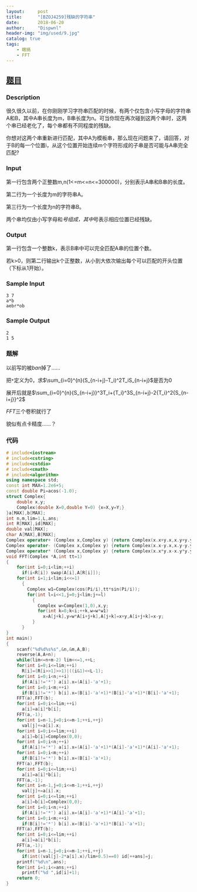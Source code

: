 ```yaml
---
layout:     post
title:      "[BZOJ4259]残缺的字符串"
date:       2018-06-20
author:     "Dispwnl"
header-img: "img/used/9.jpg"
catalog: true
tags:
    - 瞎搞
    - FFT
---
```

## [题目](https://lydsy.com/JudgeOnline/problem.php?id=4259)
### Description

很久很久以前，在你刚刚学习字符串匹配的时候，有两个仅包含小写字母的字符串A和B，其中A串长度为m，B串长度为n。可当你现在再次碰到这两个串时，这两个串已经老化了，每个串都有不同程度的残缺。

你想对这两个串重新进行匹配，其中A为模板串，那么现在问题来了，请回答，对于B的每一个位置i，从这个位置开始连续m个字符形成的子串是否可能与A串完全匹配?

### Input

第一行包含两个正整数m,n(1<=m<=n<=300000)，分别表示A串和B串的长度。

第二行为一个长度为m的字符串A。

第三行为一个长度为n的字符串B。

两个串均仅由小写字母和*号组成，其中*号表示相应位置已经残缺。

### Output

第一行包含一个整数k，表示B串中可以完全匹配A串的位置个数。

若k>0，则第二行输出k个正整数，从小到大依次输出每个可以匹配的开头位置（下标从1开始）。

### Sample Input
```plain
3 7
a*b
aebr*ob
```
### Sample Output
```plain
2
1 5
```
### 题解

以前写的被$ban​$掉了……

把<code>*</code>定义为$0$，求$\sum_{i=0}^{n}(S_{n-i+j}-T_i)^2T_iS_{n-i+j}$是否为$0$

展开后就是$\sum_{i=0}^{n}{S_{n-i+j}}^3T_i+{T_i}^3S_{n-i+j}-2{T_i}^2{S_{n-i+j}}^2$

$FFT$三个卷积就行了

貌似有点卡精度……？

### 代码

```c++
# include<iostream>
# include<cstring>
# include<cstdio>
# include<cmath>
# include<algorithm>
using namespace std;
const int MAX=1.2e6+5;
const double Pi=acos(-1.0);
struct Complex{
	double x,y;
	Complex(double X=0,double Y=0) {x=X,y=Y;}
}a[MAX],b[MAX];
int n,m,lim=1,L,ans;
int R[MAX],id[MAX];
double val[MAX];
char A[MAX],B[MAX];
Complex operator+ (Complex x,Complex y) {return Complex(x.x+y.x,x.y+y.y);}
Complex operator- (Complex x,Complex y) {return Complex(x.x-y.x,x.y-y.y);}
Complex operator* (Complex x,Complex y) {return Complex(x.x*y.x-x.y*y.y,x.y*y.x+x.x*y.y);}
void FFT(Complex *A,int tt=1)
{
	for(int i=0;i<lim;++i)
	  if(i<R[i]) swap(A[i],A[R[i]]);
	for(int i=1;i<lim;i<<=1)
	  {
	  	Complex w1=Complex(cos(Pi/i),tt*sin(Pi/i));
	  	for(int l=i<<1,j=0;j<lim;j+=l)
	  	  {
	  	  	Complex w=Complex(1,0),x,y;
	  	  	for(int k=0;k<i;++k,w=w*w1)
	  	  	  x=A[j+k],y=w*A[i+j+k],A[j+k]=x+y,A[i+j+k]=x-y;
		  }
	  }
}
int main()
{
	scanf("%d%d%s%s",&n,&m,A,B);
	reverse(A,A+n);
	while(lim<=n+m-2) lim<<=1,++L;
	for(int i=0;i<=lim;++i)
	  R[i]=(R[i>>1]>>1)|((i&1)<<L-1);
	for(int i=0;i<n;++i)
	  if(A[i]!='*') a[i].x=(A[i]-'a'+1);
	for(int i=0;i<m;++i)
	  if(B[i]!='*') b[i].x=(B[i]-'a'+1)*(B[i]-'a'+1)*(B[i]-'a'+1);
	FFT(a),FFT(b);
	for(int i=0;i<=lim;++i)
	  a[i]=a[i]*b[i];
	FFT(a,-1);
	for(int i=n-1,j=0;i<=m-1;++i,++j)
	  val[j]+=a[i].x;
	for(int i=0;i<=lim;++i)
	  a[i]=b[i]=Complex(0,0);
	for(int i=0;i<n;++i)
	  if(A[i]!='*') a[i].x=(A[i]-'a'+1)*(A[i]-'a'+1)*(A[i]-'a'+1);
	for(int i=0;i<m;++i)
	  if(B[i]!='*') b[i].x=(B[i]-'a'+1);
	FFT(a),FFT(b);
	for(int i=0;i<=lim;++i)
	  a[i]=a[i]*b[i];
	FFT(a,-1);
	for(int i=n-1,j=0;i<=m-1;++i,++j)
	  val[j]+=a[i].x;
	for(int i=0;i<=lim;++i)
	  a[i]=b[i]=Complex(0,0);
	for(int i=0;i<n;++i)
	  if(A[i]!='*') a[i].x=(A[i]-'a'+1)*(A[i]-'a'+1);
	for(int i=0;i<m;++i)
	  if(B[i]!='*') b[i].x=(B[i]-'a'+1)*(B[i]-'a'+1);
	FFT(a),FFT(b);
	for(int i=0;i<=lim;++i)
	  a[i]=a[i]*b[i];
	FFT(a,-1);
	for(int i=n-1,j=0;i<=m-1;++i,++j)
	  if(int((val[j]-2*a[i].x)/lim+0.5)==0) id[++ans]=j;
	printf("%d\n",ans);
	for(int i=1;i<=ans;++i)
	  printf("%d ",id[i]+1);
	return 0;
}
```

